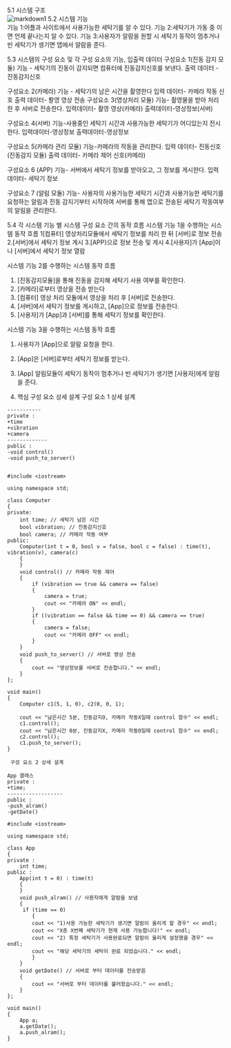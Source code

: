 5.1 시스템 구조<br>
![markdown1](http://cfile5.uf.tistory.com/image/211A374A5767AD5F0B39CB)
5.2 시스템 기능<br>
기능 1:어플과 사이트에서 사용가능한 세탁기를 알 수 있다.
기능 2:세탁기가 가동 중 이면 언제 끝나는지 알 수 있다.
기능 3:사용자가 알람을 원할 시 세탁기 동작이 멈추거나 빈 세탁기가 생기면 앱에서 알람을 준다.

5.3 시스템의 구성 요소 및 각 구성 요소의 기능, 입출력 데이터
구성요소 1(진동 감지 모듈)
기능 - 세탁기의 진동이 감지되면 컴퓨터에 진동감지신호를 보낸다.
출력 데이터 - 진동감지신호

구성요소 2(카메라)
기능 - 세탁기의 남은 시간을 촬영한다
입력 데이터- 카메라 작동 신호
출력 데이터- 퐐영 영상 전송
구성요소 3(영상처리 모듈)
기능- 촬영물을 받아 처리한 후 서버로 전송한다.
입력데이터- 촬영 영상(카메라)
출력데이터-영상정보(서버)

구성요소 4(서버)
기능-사용중인 세탁기 시간과 사용가능한 세탁기가 어디있는지 전시한다.
입력데이터-영상정보
출력데이터-영상정보

구성요소 5(카메라 관리 모듈)
기능-카메라의 작동을 관리한다.
입력 데이터- 진동신호(진동감지 모듈)
출력 데이터- 카메라 제어 신호(카메라)

구성요소 6 (APP)
기능- 서버에서 세탁기 정보를 받아오고, 그 정보를 게시한다.
입력 데이터- 세탁기 정보

구성요소 7 (알림 모듈)
기능- 사용자의 사용가능한 세탁기 시간과 사용가능한 세탁기를 요청하는 알림과 
진동 감지기부터 시작하여 서버를 통해 앱으로 전송된 세탁기 작동여부의 알림을
관리한다.

5.4 각 시스템 기능 별 시스템 구성 요소 간의 동작 흐름
시스템 기능 1을 수행하는 시스템 동작 흐름
1[컴퓨터] 영상처리모듈에서 세탁기 정보를 처리 한 뒤 [서버]로 정보 전송
2.[서버]에서 세탁기 정보 게시
3.[APP}으로 정보 전송 및 게시
4.[사용자]가 [App]이나 [서버]에서 세탁기 정보 열람




시스템 기능 2를 수행하는 시스템 동작 흐름
 1. [진동감지모듈]을 통해 진동을 감지해 세탁기 사용 여부를 확인한다.
 2. [카메라]로부터 영상을 전송 받는다
 3. [컴퓨터] 영상 처리 모듈에서 영상을 처리 후 [서버]로 전송한다.
 4. [서버]에서 세탁기 정보를 게시하고, [App]으로 정보를 전송한다.
 5. [사용자]가 [App]과 [서버]를 통해 세탁기 정보를 확인한다.


시스템 기능 3을 수행하는 시스템 동작 흐름
 1. 사용자가 [App]으로 알람 요청을 한다.
 2. [App]은 [서버]로부터 세탁기 정보를 받는다.
 3. [App] 알림모듈이 세탁기 동작이 멈추거나 빈 세탁기가 생기면 [사용자]에게 알림을 준다.




6. 핵심 구성 요소 상세 설계
 구성 요소 1 상세 설계

```Computer 클래스
-----------
private :
+time
+vibration
+camera
-------------
public :
-void control()
-void push_to_server()


#include <iostream>

using namespace std;

class Computer
{
private:
	int time; // 세탁기 남은 시간
	bool vibration; // 진동감지신호
	bool camera; // 카메라 작동 여부
public:
	Computer(int t = 0, bool v = false, bool c = false) : time(t), vibration(v), camera(c)
	{
	}
	void control() // 카메라 작동 제어
	{
		if (vibration == true && camera == false)
		{
			camera = true;
			cout << "카메라 ON" << endl;
		}
		if ((vibration == false && time == 0) && camera == true)
		{
			camera = false;
			cout << "카메라 OFF" << endl;
		}
	}
	void push_to_server() // 서버로 영상 전송
	{
		cout << "영상정보를 서버로 전송합니다." << endl;
	}
};

void main()
{
	Computer c1(5, 1, 0), c2(0, 0, 1);

	cout << "남은시간 5분, 진동감지O, 카메라 작동X일때 control 함수" << endl;
	c1.control();
	cout << "남은시간 0분, 진동감지X, 카메라 작동O일때 control 함수" << endl;
	c2.control();
	c1.push_to_server();
}

 구성 요소 2 상세 설계

App 클래스
private :
+time;
------------------
public :
-push_alram()
-getDate()

#include <iostream>

using namespace std;

class App
{
private :
	int time;
public :
	App(int t = 0) : time(t)
	{
	}
	void push_alram() // 사용자에게 알람을 보냄
	{
	 if (time == 0)
		{
		cout << "1)사용 가능한 세탁기가 생기면 알람이 울리게 할 경우" << endl;
		cout << "X층 X번째 세탁기가 현재 사용 가능합니다!" << endl;
		cout << "2) 특정 세탁기가 사용완료되면 알람이 울리게 설정했을 경우" << endl;
		cout << "해당 세탁기의 세탁이 완료 되었습니다." << endl;
		}
	}
	void getDate() // 서버로 부터 데이터를 전송받음
	{
		cout << "서버로 부터 데이터를 불러왔습니다." << endl;
	}
};

void main()
{
	App a;
	a.getDate();
	a.push_alram();
}

```

